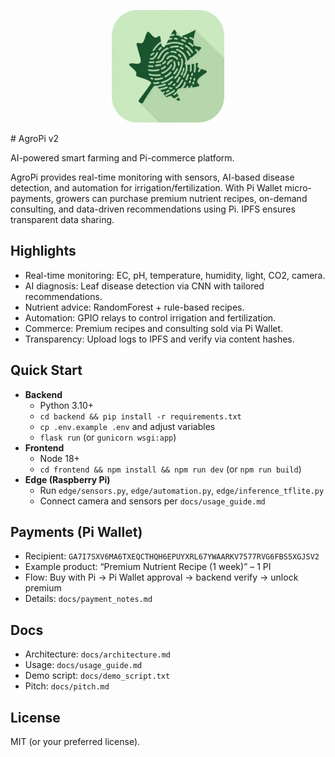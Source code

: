 <p align="center">
  <img src="docs/logo.png" alt="AgroPi Logo" width="180"/>
  </p>
  # AgroPi v2

AI-powered smart farming and Pi-commerce platform.

AgroPi provides real-time monitoring with sensors, AI-based disease detection, and automation for irrigation/fertilization. With Pi Wallet micro-payments, growers can purchase premium nutrient recipes, on-demand consulting, and data-driven recommendations using Pi. IPFS ensures transparent data sharing.

## Highlights
- Real-time monitoring: EC, pH, temperature, humidity, light, CO2, camera.
- AI diagnosis: Leaf disease detection via CNN with tailored recommendations.
- Nutrient advice: RandomForest + rule-based recipes.
- Automation: GPIO relays to control irrigation and fertilization.
- Commerce: Premium recipes and consulting sold via Pi Wallet.
- Transparency: Upload logs to IPFS and verify via content hashes.

## Quick Start
- **Backend**
  - Python 3.10+
  - `cd backend && pip install -r requirements.txt`
  - `cp .env.example .env` and adjust variables
  - `flask run` (or `gunicorn wsgi:app`)
- **Frontend**
  - Node 18+
  - `cd frontend && npm install && npm run dev` (or `npm run build`)
- **Edge (Raspberry Pi)**
  - Run `edge/sensors.py`, `edge/automation.py`, `edge/inference_tflite.py`
  - Connect camera and sensors per `docs/usage_guide.md`

## Payments (Pi Wallet)
- Recipient: `GA7I7SXV6MA6TXEQCTHQH6EPUYXRL67YWAARKV7577RVG6FBS5XGJSV2`
- Example product: “Premium Nutrient Recipe (1 week)” – 1 PI
- Flow: Buy with Pi → Pi Wallet approval → backend verify → unlock premium
- Details: `docs/payment_notes.md`

## Docs
- Architecture: `docs/architecture.md`
- Usage: `docs/usage_guide.md`
- Demo script: `docs/demo_script.txt`
- Pitch: `docs/pitch.md`

## License
MIT (or your preferred license).
